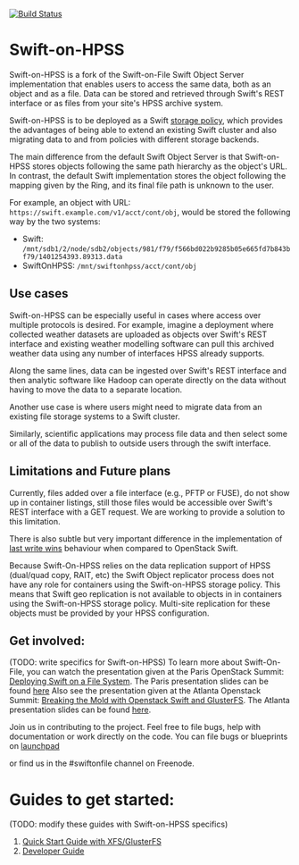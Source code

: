 [![Build Status](https://travis-ci.org/swiftonfile/swiftonfile.svg?branch=master)](https://travis-ci.org/swiftonfile/swiftonfile)

# Swift-on-HPSS
Swift-on-HPSS is a fork of the Swift-on-File Swift Object Server implementation
that enables users to access the same data, both as an object and as a file.
Data can be stored and retrieved through Swift's REST interface or as files from
your site's HPSS archive system.

Swift-on-HPSS is to be deployed as a Swift [storage policy](http://docs.openstack.org/developer/swift/overview_policies.html),
which provides the advantages of being able to extend an existing Swift cluster
and also migrating data to and from policies with different storage backends.

The main difference from the default Swift Object Server is that Swift-on-HPSS
stores objects following the same path hierarchy as the object's URL. In contrast,
the default Swift implementation stores the object following the mapping given
by the Ring, and its final file path is unknown to the user.

For example, an object with URL: `https://swift.example.com/v1/acct/cont/obj`,
would be stored the following way by the two systems:
* Swift: `/mnt/sdb1/2/node/sdb2/objects/981/f79/f566bd022b9285b05e665fd7b843bf79/1401254393.89313.data`
* SwiftOnHPSS: `/mnt/swiftonhpss/acct/cont/obj`

## Use cases
Swift-on-HPSS can be especially useful in cases where access over multiple
protocols is desired. For example, imagine a deployment where collected weather
datasets are uploaded as objects over Swift's REST interface and existing weather
modelling software can pull this archived weather data using any number of interfaces
HPSS already supports.

Along the same lines, data can be ingested over Swift's REST interface and then
analytic software like Hadoop can operate directly on the data without having to
move the data to a separate location.

Another use case is where users might need to migrate data from an existing file
storage systems to a Swift cluster.

Similarly, scientific applications may process file data and then select some or all
of the data to publish to outside users through the swift interface.

## Limitations and Future plans
Currently, files added over a file interface (e.g., PFTP or FUSE), do not show
up in container listings, still those files would be accessible over Swift's REST
interface with a GET request. We are working to provide a solution to this limitation.

There is also subtle but very important difference in the implementation of
[last write wins](doc/markdown/last_write_wins.md) behaviour when compared to
OpenStack Swift.

Because Swift-On-HPSS relies on the data replication support of HPSS
(dual/quad copy, RAIT, etc) the Swift Object replicator process does not have
any role for containers using the Swift-on-HPSS storage policy.
This means that Swift geo replication is not available to objects in
in containers using the Swift-on-HPSS storage policy.
Multi-site replication for these objects must be provided by your HPSS
configuration.
 
## Get involved:

(TODO: write specifics for Swift-on-HPSS)
To learn more about Swift-On-File, you can watch the presentation given at
the Paris OpenStack Summit: [Deploying Swift on a File System](http://youtu.be/vPn2uZF4yWo).
The Paris presentation slides can be found [here](https://github.com/thiagol11/openstack-fall-summit-2014)
Also see the presentation given at the Atlanta Openstack Summit: [Breaking the Mold with Openstack Swift and GlusterFS](http://youtu.be/pSWdzjA8WuA).
The Atlanta presentation slides can be found [here](http://lpabon.github.io/openstack-summit-2014).

Join us in contributing to the project. Feel free to file bugs, help with documentation
or work directly on the code. You can file bugs or blueprints on [launchpad](https://launchpad.net/swiftonfile)

or find us in the #swiftonfile channel on Freenode.

# Guides to get started:
(TODO: modify these guides with Swift-on-HPSS specifics)
1. [Quick Start Guide with XFS/GlusterFS](doc/markdown/quick_start_guide.md)
2. [Developer Guide](doc/markdown/dev_guide.md)
